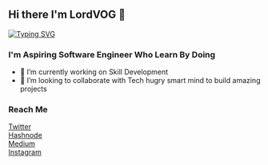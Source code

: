 ## Hi there I'm LordVOG 👋

[![Typing SVG](https://readme-typing-svg.demolab.com?font=Fira+Code&weight=600&size=25&pause=1000&color=1F905A&width=435&lines=Software+Engineer;Passionate+Problem+Solver;I'm+open+for+opportunities)](https://git.io/typing-svg)

### I'm Aspiring Software Engineer Who Learn By Doing 
- 🔭 I’m currently working on Skill Development
- 👯 I’m looking to collaborate with Tech hugry smart mind to build amazing projects

### Reach Me
[Twitter](https://twitter.com/lordvog) <br>
[Hashnode](https://lordvog.hashnode.dev) <br>
[Medium](https://lordvog.medium.com) <br>
[Instagram](https://instagram.com/lordvog1)

<!--
**LordVOG/lordvog** is a ✨ _special_ ✨ repository because its `README.md` (this file) appears on your GitHub profile.

Here are some ideas to get you started:

- 🔭 I’m currently working on ...
- 🌱 I’m currently learning ...
- 👯 I’m looking to collaborate on ...
- 🤔 I’m looking for help with ...
- 💬 Ask me about ...
- 📫 How to reach me: ...
- 😄 Pronouns: ...
- ⚡ Fun fact: ...
-->
